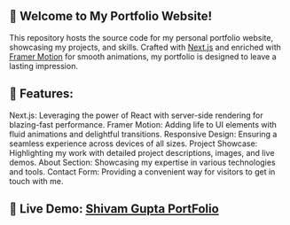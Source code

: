 ## 🚀 Welcome to My Portfolio Website!

This repository hosts the source code for my personal portfolio website, showcasing my projects, and skills. Crafted with [Next.js](https://nextjs.org/) and enriched with [Framer Motion](https://www.framer.com/motion/) for smooth animations, my portfolio is designed to leave a lasting impression.

## 🌟 Features:

Next.js: Leveraging the power of React with server-side rendering for blazing-fast performance.
Framer Motion: Adding life to UI elements with fluid animations and delightful transitions.
Responsive Design: Ensuring a seamless experience across devices of all sizes.
Project Showcase: Highlighting my work with detailed project descriptions, images, and live demos.
About Section: Showcasing my expertise in various technologies and tools.
Contact Form: Providing a convenient way for visitors to get in touch with me.

## 🔗 Live Demo: [Shivam Gupta PortFolio](https://shivam-gupta-portfolio.vercel.app/)
